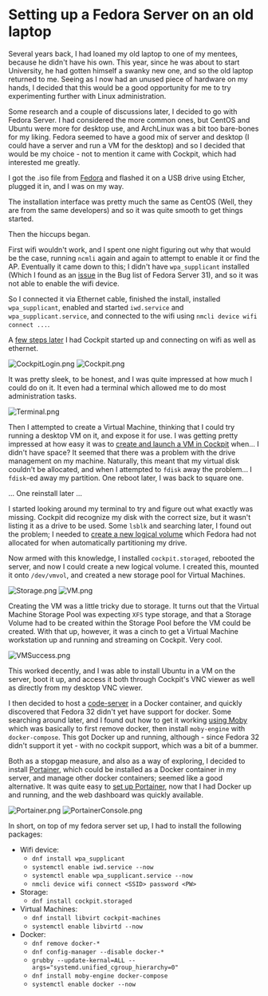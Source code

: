 # Setting up a Fedora Server on an old laptop

Several years back, I had loaned my old laptop to one of my mentees, because he didn't have his own. This year, since he was about to start University, he had gotten himself a swanky new one, and so the old laptop returned to me. Seeing as I now had an unused piece of hardware on my hands, I decided that this would be a good opportunity for me to try experimenting further with Linux administration.

Some research and a couple of discussions later, I decided to go with Fedora Server. I had considered the more common ones, but CentOS and Ubuntu were more for desktop use, and ArchLinux was a bit too bare-bones for my liking. Fedora seemed to have a good mix of server and desktop (I could have a server and run a VM for the desktop) and so I decided that would be my choice - not to mention it came with Cockpit, which had interested me greatly.

I got the .iso file from [Fedora](getfedora.org) and flashed it on a USB drive using Etcher, plugged it in, and I was on my way.

The installation interface was pretty much the same as CentOS (Well, they are from the same developers) and so it was quite smooth to get things started.

Then the hiccups began.

First wifi wouldn't work, and I spent one night figuring out why that would be the case, running `ncmli` again and again to attempt to enable it or find the AP. Eventually it came down to this; I didn't have `wpa_supplicant` installed (Which I found as an [issue](https://bugzilla.redhat.com/show_bug.cgi?id=1756488) in the Bug list of Fedora Server 31), and so it was not able to enable the wifi device.

So I connected it via Ethernet cable, finished the install, installed `wpa_supplicant`, enabled and started `iwd.service` and `wpa_supplicant.service`, and connected to the wifi using `nmcli device wifi connect ...`.

A [few steps later](https://cockpit-project.org/running.html) I had Cockpit started up and connecting on wifi as well as ethernet.

![CockpitLogin.png](./CockpitLogin.png)
![Cockpit.png](./Cockpit.png)

It was pretty sleek, to be honest, and I was quite impressed at how much I could do on it. It even had a terminal which allowed me to do most administration tasks.

![Terminal.png](./Terminal.png)

Then I attempted to create a Virtual Machine, thinking that I could try running a desktop VM on it, and expose it for use. I was getting pretty impressed at how easy it was to [create and launch a VM in Cockpit](https://fedoramagazine.org/create-virtual-machines-with-cockpit-in-fedora/) when... I didn't have space? It seemed that there was a problem with the drive management on my machine. Naturally, this meant that my virtual disk couldn't be allocated, and when I attempted to `fdisk` away the problem... I `fdisk`-ed away my partition. One reboot later, I was back to square one.

... One reinstall later ...

I started looking around my terminal to try and figure out what exactly was missing. Cockpit did recognize my disk with the correct size, but it wasn't listing it as a drive to be used. Some `lsblk` and searching later, I found out the problem; I needed to [create a new logical volume](https://fedoramagazine.org/storage-management-with-cockpit/) which Fedora had not allocated for when automatically partitioning my drive.

Now armed with this knowledge, I installed `cockpit.storaged`, rebooted the server, and now I could create a new logical volume. I created this, mounted it onto `/dev/vmvol`, and created a new storage pool for Virtual Machines.

![Storage.png](./Storage.png)
![VM.png](./VM.png)

Creating the VM was a little tricky due to storage. It turns out that the Virtual Machine Storage Pool was expecting `XFS` type storage, and that a Storage Volume had to be created within the Storage Pool before the VM could be created. With that up, however, it was a cinch to get a Virtual Machine workstation up and running and streaming on Cockpit. Very cool.

![VMSuccess.png](./VMSuccess.png)

This worked decently, and I was able to install Ubuntu in a VM on the server, boot it up, and access it both through Cockpit's VNC viewer as well as directly from my desktop VNC viewer.

I then decided to host a [code-server](https://github.com/cdr/code-server) in a Docker container, and quickly discovered that Fedora 32 didn't yet have support for docker. Some searching around later, and I found out how to get it working [using Moby](https://fedoramagazine.org/docker-and-fedora-32/) which was basically to first remove docker, then install `moby-engine` with `docker-compose`. This got Docker up and running, although - since Fedora 32 didn't support it yet - with no cockpit support, which was a bit of a bummer.

Both as a stopgap measure, and also as a way of exploring, I decided to install [Portainer](https://portainer.io), which could be installed as a Docker container in my server, and manage other docker containers; seemed like a good alternative. It was quite easy to [set up Portainer](https://www.linuxuprising.com/2019/05/portainer-web-based-docker-gui-for.html), now that I had Docker up and running, and the web dashboard was quickly available.

![Portainer.png](./Portainer.png)
![PortainerConsole.png](./PortainerConsole.png)

In short, on top of my fedora server set up, I had to install the following packages:
- Wifi device:
  - `dnf install wpa_supplicant`
  - `systemctl enable iwd.service --now`
  - `systemctl enable wpa_supplicant.service --now`
  - `nmcli device wifi connect <SSID> password <PW>`
- Storage:
  - `dnf install cockpit.storaged`
- Virtual Machines:
  - `dnf install libvirt cockpit-machines`
  - `systemctl enable libvirtd --now`
- Docker:
  - `dnf remove docker-*`
  - `dnf config-manager --disable docker-*`
  - `grubby --update-kernal=ALL --args="systemd.unified_cgroup_hierarchy=0"`
  - `dnf install moby-engine docker-compose`
  - `systemctl enable docker --now`
